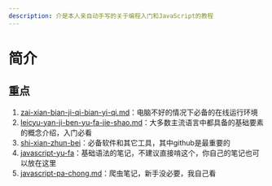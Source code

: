 ```yaml
---
description: 介是本人亲自动手写的关于编程入门和JavaScript的教程
---
```


# 简介

## 重点

1. [zai-xian-bian-ji-qi-bian-yi-qi.md](zai-xian-bian-ji-qi-bian-yi-qi.md "mention")：电脑不好的情况下必备的在线运行环境
2. [leicyu-yan-ji-ben-yu-fa-jie-shao.md](leicyu-yan-ji-ben-yu-fa-jie-shao.md "mention")：大多数主流语言中都具备的基础要素的概念介绍，入门必看
3. [shi-xian-zhun-bei](shi-xian-zhun-bei/ "mention")：必备软件和其它工具，其中github是最重要的
4. [javascript-yu-fa](javascript-yu-fa/ "mention")：基础语法的笔记，不建议直接啃这个，你自己的笔记也可以放在这里
5. [javascript-pa-chong.md](javascript-pa-chong.md "mention")：爬虫笔记，新手没必要，我自己看
